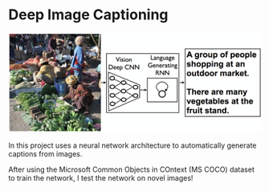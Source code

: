 # Deep Image Captioning

![alt text](https://github.com/Nazanin1369/deepImageCaption/blob/master/images/i1.png "Image Captioning Model")

In this project uses a neural network architecture to automatically generate captions from images.

After using the Microsoft Common Objects in COntext (MS COCO) dataset to train the network, I test the network on novel images!
